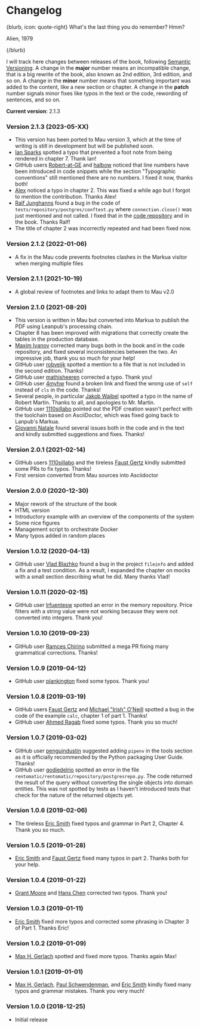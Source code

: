 # Changelog

{blurb, icon: quote-right}
What's the last thing you do remember? Hmm?

Alien, 1979

{/blurb}


I will track here changes between releases of the book, following [Semantic Versioning](https://semver.org/). A change in the **major** number means an incompatible change, that is a big rewrite of the book, also known as 2nd edition, 3rd edition, and so on. A change in the **minor** number means that something important was added to the content, like a new section or chapter. A change in the **patch** number signals minor fixes like typos in the text or the code, rewording of sentences, and so on.

**Current version**: 2.1.3

### Version 2.1.3 (2023-05-XX)


* This version has been ported to Mau version 3, which at the time of writing is still in development but will be published soon.
* [Ian Sparks](https://github.com/isparks) spotted a typo that prevented a foot note from being rendered in chapter 7. Thank Ian!
* GitHub users [Robert-at-GE](https://github.com/Robert-at-GE) and [halbow](https://github.com/halbow) noticed that line numbers have been introduced in code snippets while the section "Typographic conventions" still mentioned there are no numbers. I fixed it now, thanks both!
* [Alex](https://github.com/ar-qun) noticed a typo in chapter 2. This was fixed a while ago but I forgot to mention the contribution. Thanks Alex!
* [Ralf Junghanns](https://github.com/rabbl) found a bug in the code of `tests/repository/postgres/conftest.py` where `connection.close()` was just mentioned and not called. I fixed that in the [code repository](https://github.com/pycabook/rentomatic) and in the book. Thanks Ralf!
* The title of chapter 2 was incorrectly repeated and had been fixed now.

### Version 2.1.2 (2022-01-06)


* A fix in the Mau code prevents footnotes clashes in the Markua visitor when merging multiple files

### Version 2.1.1 (2021-10-19)


* A global review of footnotes and links to adapt them to Mau v2.0

### Version 2.1.0 (2021-08-20)


* This version is written in Mau but converted into Markua to publish the PDF using Leanpub's processing chain.
* Chapter 8 has been improved with migrations that correctly create the tables in the production database.
* [Maxim Ivanov](https://github.com/ivanovmg) corrected many bugs both in the book and in the code repository, and fixed several inconsistencies between the two. An impressive job, thank you so much for your help!
* GitHub user [robveijk](https://github.com/robveijk) spotted a mention to a file that is not included in the second edition. Thanks!
* GitHub user [mathisheeren](https://github.com/mathisheeren) corrected a typo. Thank you!
* GitHub user [4myhw](https://github.com/4myhw) found a broken link and fixed the wrong use of `self` instead of `cls` in the code. Thanks!
* Several people, in particular [Jakob Waibel](https://github.com/JakWai01) spotted a typo in the name of Robert Martin. Thanks to all, and apologies to Mr. Martin.
* GitHub user [1110sillabo](https://github.com/1110sillabo) pointed out the PDF creation wasn't perfect with the toolchain based on AsciiDoctor, which was fixed going back to Lanpub's Markua.
* [Giovanni Natale](https://github.com/gnatale) found several issues both in the code and in the text and kindly submitted suggestions and fixes. Thanks!

### Version 2.0.1 (2021-02-14)


* GitHub users [1110sillabo](https://github.com/1110sillabo) and the tireless [Faust Gertz](https://github.com/soulfulfaust) kindly submitted some PRs to fix typos. Thanks!
* First version converted from Mau sources into Asciidoctor

### Version 2.0.0 (2020-12-30)


* Major rework of the structure of the book
* HTML version
* Introductory example with an overview of the components of the system
* Some nice figures
* Management script to orchestrate Docker
* Many typos added in random places

### Version 1.0.12 (2020-04-13)


* GitHub user [Vlad Blazhko](https://github.com/pisarik) found a bug in the project `fileinfo` and added a fix and a test condition. As a result, I expanded the chapter on mocks with a small section describing what he did. Many thanks Vlad!

### Version 1.0.11 (2020-02-15)


* GitHub user [lrfuentesw](https://github.com/lrfuentesw) spotted an error in the memory repository. Price filters with a string value were not working because they were not converted into integers. Thank you!

### Version 1.0.10 (2019-09-23)


* GitHub user [Ramces Chirino](https://github.com/chirinosky) submitted a mega PR fixing many grammatical corrections. Thanks!

### Version 1.0.9 (2019-04-12)


* GitHub user [plankington](https://github.com/plankington) fixed some typos. Thank you!

### Version 1.0.8 (2019-03-19)


* GitHub users [Faust Gertz](https://github.com/faustgertz) and [Michael "Irish" O'Neill](https://github.com/IrishPrime) spotted a bug in the code of the example `calc`, chapter 1 of part 1. Thanks!
* GitHub user [Ahmed Ragab](https://github.com/Ragabov) fixed some typos. Thank you so much!

### Version 1.0.7 (2019-03-02)


* GitHub user [penguindustin](https://github.com/penguindustin) suggested adding `pipenv` in the tools section as it is officially recommended by the Python packaging User Guide. Thanks!
* GitHub user [godiedelrio](https://github.com/godiedelrio) spotted an error in the file `rentomatic/rentomatic/repository/postgresrepo.py`. The code returned the result of the query without converting the single objects into domain entities. This was not spotted by tests as I haven't introduced tests that check for the nature of the returned objects yet.

### Version 1.0.6 (2019-02-06)


* The tireless [Eric Smith](https://github.com/genericmoniker) fixed typos and grammar in Part 2, Chapter 4. Thank you so much.

### Version 1.0.5 (2019-01-28)


* [Eric Smith](https://github.com/genericmoniker) and [Faust Gertz](https://github.com/faustgertz) fixed many typos in part 2. Thanks both for your help.

### Version 1.0.4 (2019-01-22)


* [Grant Moore](https://github.com/grantmoore3d) and [Hans Chen](https://github.com/hanschen) corrected two typos. Thank you!

### Version 1.0.3 (2019-01-11)


* [Eric Smith](https://github.com/genericmoniker) fixed more typos and corrected some phrasing in Chapter 3 of Part 1. Thanks Eric!

### Version 1.0.2 (2019-01-09)


* [Max H. Gerlach](https://github.com/maxhgerlach) spotted and fixed more typos. Thanks again Max!

### Version 1.0.1 (2019-01-01)


* [Max H. Gerlach](https://github.com/maxhgerlach), [Paul Schwendenman](https://github.com/paul-schwendenman), and [Eric Smith](https://github.com/genericmoniker) kindly fixed many typos and grammar mistakes. Thank you very much!

### Version 1.0.0 (2018-12-25)


* Initial release
